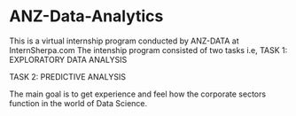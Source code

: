 # ANZ-Data-Analytics

This is a virtual internship program conducted by ANZ-DATA at InternSherpa.com
The intenship program consisted of two tasks i.e,
TASK 1: EXPLORATORY DATA ANALYSIS

TASK 2: PREDICTIVE ANALYSIS

The main goal is to get experience and feel how the corporate sectors function in the world of Data Science.
